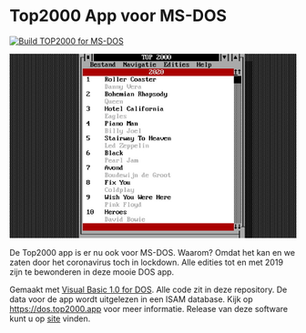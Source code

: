 # Top2000 App voor MS-DOS
[![Build TOP2000 for MS-DOS](https://github.com/Top2000app/dos/actions/workflows/main.yml/badge.svg)](https://github.com/Top2000app/dos/actions/workflows/main.yml)

![Hoofdscherm](SRC/WEB/IMG/main.jpg)

De Top2000 app is er nu ook voor MS-DOS. Waarom? Omdat het kan en we zaten door het coronavirus toch in lockdown. Alle edities tot en met 2019 zijn te bewonderen in deze mooie DOS app.

Gemaakt met [Visual Basic 1.0 for DOS](https://winworldpc.com/product/microsoft-visual-bas/10-for-dos). Alle code zit in deze repository. De data voor de app wordt uitgelezen in een ISAM database. Kijk op https://dos.top2000.app voor meer informatie. Release van deze software kunt u op [site](https://dos.top2000.app/downloads) vinden. 
